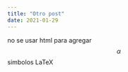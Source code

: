 ```yaml
---
title: "Otro post"
date: 2021-01-29
---
```


no se usar html para agregar $$\alpha$$
simbolos LaTeX
